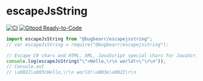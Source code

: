 # escapeJsString
[![CI](https://github.com/BugbearR/node-lib-tmpl/workflows/CI/badge.svg)](https://github.com/BugbearR/node-lib-tmpl/actions?query=workflow%3ACI) [![Gitpod Ready-to-Code](https://img.shields.io/badge/Gitpod-ready--to--code-blue?logo=gitpod)](https://gitpod.io/#https://github.com/BugbearR/node-lib-tmpl)

```js
import escapeJsString from "@bugbearr/escapejsstring";
// var escapeJsString = require("@bugbearr/escapejsstring");

// Escape C0 chars and HTML, XML, JavaScript special chars for JavaScript string.
console.log(escapeJsString("\"<Hello,\r\n world!>\"\r\n"));
// Console.out
// \u0022\u003cHello,\r\n world!\u003e\u0022\r\n
```
